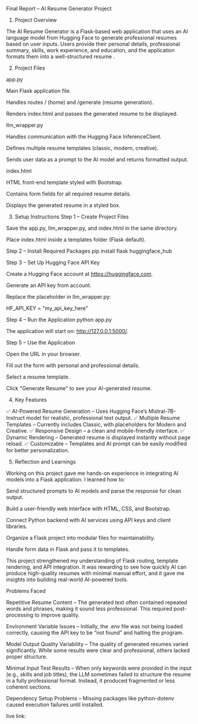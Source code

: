 Final Report – AI Resume Generator Project
1. Project Overview

The AI Resume Generator is a Flask-based web application that uses an AI language model from Hugging Face to generate professional resumes based on user inputs.
Users provide their personal details, professional summary, skills, work experience, and education, and the application formats them into a well-structured resume .

2. Project Files

app.py

Main Flask application file.

Handles routes / (home) and /generate (resume generation).

Renders index.html and passes the generated resume to be displayed.

llm_wrapper.py

Handles communication with the Hugging Face InferenceClient.

Defines multiple resume templates (classic, modern, creative).

Sends user data as a prompt to the AI model and returns formatted output.

index.html

HTML front-end template styled with Bootstrap.

Contains form fields for all required resume details.

Displays the generated resume in a styled box.

3. Setup Instructions
Step 1 – Create Project Files

Save the app.py, llm_wrapper.py, and index.html in the same directory.

Place index.html inside a templates folder (Flask default).

Step 2 – Install Required Packages
pip install flask huggingface_hub

Step 3 – Set Up Hugging Face API Key

Create a Hugging Face account at https://huggingface.com.

Generate an API key from account.

Replace the placeholder in llm_wrapper.py:

HF_API_KEY = "my_api_key_here"

Step 4 – Run the Application
python app.py


The application will start on: http://127.0.0.1:5000/.

Step 5 – Use the Application

Open the URL in your browser.

Fill out the form with personal and professional details.

Select a resume template.

Click "Generate Resume" to see your AI-generated resume.

4. Key Features

✅ AI-Powered Resume Generation – Uses Hugging Face’s Mistral-7B-Instruct model for realistic, professional text output.
✅ Multiple Resume Templates – Currently includes Classic, with placeholders for Modern and Creative.
✅ Responsive Design –  a clean and mobile-friendly interface.
✅ Dynamic Rendering – Generated resume is displayed instantly without page reload.
✅ Customizable – Templates and AI prompt can be easily modified for better personalization.

5. Reflection and Learnings

Working on this project gave me hands-on experience in integrating AI models into a Flask application. I learned how to:

Send structured prompts to AI models and parse the response for clean output.

Build a user-friendly web interface with HTML, CSS, and Bootstrap.

Connect Python backend with AI services using API keys and client libraries.

Organize a Flask project into modular files for maintainability.

Handle form data in Flask and pass it to templates.

This project strengthened my understanding of Flask routing, template rendering, and API integration. It was rewarding to see how quickly AI can produce high-quality resumes with minimal manual effort, and it gave me insights into building real-world AI-powered tools.


Problems Faced

Repetitive Resume Content – The generated text often contained repeated words and phrases, making it sound less professional. This required post-processing to improve quality.

Environment Variable Issues – Initially, the .env file was not being loaded correctly, causing the API key to be “not found” and halting the program.

Model Output Quality Variability – The quality of generated resumes varied significantly. While some results were clear and professional, others lacked proper structure.

Minimal Input Test Results – When only keywords were provided in the input (e.g., skills and job titles), the LLM sometimes failed to structure the resume in a fully professional format. Instead, it produced fragmented or less coherent sections.

Dependency Setup Problems – Missing packages like python-dotenv caused execution failures until installed.


live link:

